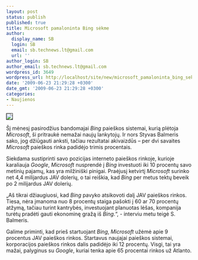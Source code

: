 ```yaml
---
layout: post
status: publish
published: true
title: Microsoft pamaloninta Bing sėkme
author:
  display_name: SB
  login: SB
  email: sb.technews.lt@gmail.com
  url: ''
author_login: SB
author_email: sb.technews.lt@gmail.com
wordpress_id: 3649
wordpress_url: http://localhost/site/new/microsoft_pamaloninta_bing_sekme/
date: '2009-06-23 21:29:28 +0300'
date_gmt: '2009-06-23 21:29:28 +0300'
categories:
- Naujienos
---
```

<div class="imgright"><img src="http://tbn0.google.com/images?q=tbn:_EAwa98OGc0L6M:http://z.about.com/d/websearch/1/0/o/q/bing-logo.png" border="1" /></div>
<p>Šį mėnesį pasirodžius bandomajai <i>Bing</i> paieškos sistemai, kurią plėtoja <i>Microsoft</i>, ši pritraukė nemažai naujų lankytojų. Ir nors Styvas Balmeris sako, jog džiūgauti anksti, tačiau rezultatai akivaizdūs – per dvi savaites <i>Microsoft</i> paieškos rinka padidėjo trimis procentais.</p>
<p>Siekdama sustiprinti savo pozicijas interneto paieškos rinkoje, kurioje karaliauja <i>Google</i>, <i>Microsoft</i> nusprendė į <i>Bing</i> investuoti iki 10 procentų savo metinių pajamų, kas yra milžiniški pinigai. Praėjusį ketvirtį <i>Microsoft</i> surinko net 4,4 milijardus JAV dolerių, o tai reiškia, kad <i>Bing</i> per metus tektų beveik po 2 milijardus JAV dolerių.</p>
<p>„Aš tikrai džiaugiuosi, kad <i>Bing</i> pavyko atsikovoti dalį JAV paieškos rinkos. Tiesa, nėra įmanoma nuo 8 procentų staiga pašokti į 60 ar 70 procentų atžymą, tačiau turint kantrybės, investuojant planuotas lėšas, kompanija turėtų pradėti gauti ekonominę gražą iš <i>Bing</i>.“, - interviu metu teigė S. Balmeris.</p>
<p>Galime priminti, kad prieš startuojant <i>Bing</i>, <i>Microsoft</i> užėmė apie 9 procentus JAV paieškos rinkos. Startavus naujajai paieškos sistemai, korporacijos paieškos rinkos dalis padidėjo iki 12 procentų. Visgi, tai yra mažai, palyginus su <i>Google</i>, kuriai tenka apie 65 procentai rinkos už Atlanto. </p>

